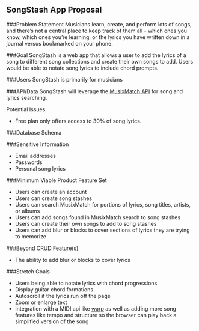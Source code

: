 ## SongStash App Proposal

###Problem Statement
Musicians learn, create, and perform lots of songs, and there’s not a central place to keep track of them all - which ones you know, which ones you’re learning, or the lyrics you have written down in a journal versus bookmarked on your phone.

###Goal
SongStash is a web app that allows a user to add the lyrics of a song to different song collections and create their own songs to add. Users would be able to notate song lyrics to include chord prompts. 

###Users
SongStash is primarily for musicians

###API/Data
SongStash will leverage the [MusixMatch API](https://developer.musixmatch.com/documentation/api-methods) for song and lyrics searching.

Potential Issues:

* Free plan only offers access to 30% of song lyrics.

###Database Schema


###Sensitive Information

* Email addresses
* Passwords
* Personal song lyrics

###Minimum Viable Product Feature Set

* Users can create an account
* Users can create song stashes
* Users can search MusixMatch for portions of lyrics, song titles, artists, or albums
* Users can add songs found in MusixMatch search to song stashes
* Users can create their own songs to add to song stashes
* Users can add blur or blocks to cover sections of lyrics they are trying to memorize

###Beyond CRUD Feature(s)

* The ability to add blur or blocks to cover lyrics

###Stretch Goals

* Users being able to notate lyrics with chord progressions
* Display guitar chord formations
* Autoscroll if the lyrics run off the page
* Zoom or enlarge text
* Integration with a MIDI api like [warp](https://warpseq.com/api.html) as well as adding more song features like tempo and structure so the browser can play back a simplified version of the song